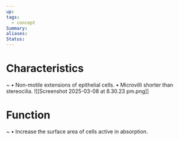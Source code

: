 ```yaml
---
up: 
tags:
  - concept
Summary: 
aliases: 
Status:
---
```

# Characteristics
~
• Non-motile extensions of epithelial cells.
• Microvilli shorter than stereocilia.
![[Screenshot 2025-03-08 at 8.30.23 pm.png]]
# Function
~
• Increase the surface area of cells active in absorption.